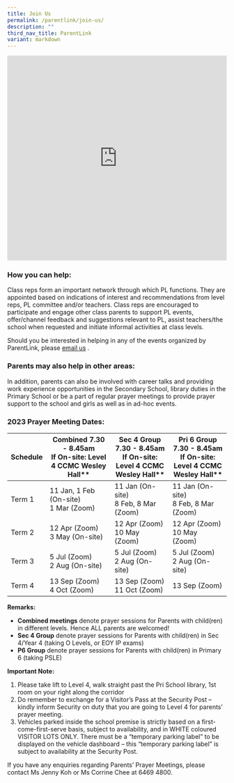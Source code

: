 ```yaml
---
title: Join Us
permalink: /parentlink/join-us/
description: ""
third_nav_title: ParentLink
variant: markdown
---
```

<div style="width:100%; height:470px">
	<iframe allowfullscreen="true" height="100%" width="100%" frameborder="0" src="https://docs.google.com/presentation/d/e/2PACX-1vSwr6ksR7xPMpLrWjmP92xUYvLnRA2fU-xRvC23BZPWjapIzO3Y_oxNRX4aio-eA3rM2TTO9pEpfrVO/embed?start=false&amp;loop=false&amp;delayms=3000"></iframe>
	</div>

### How you can help:

Class reps form an important network through which PL functions. They are appointed based on indications of interest and recommendations from level reps, PL committee and/or teachers. Class reps are encouraged to participate and engage other class parents to support PL events, offer/channel feedback and suggestions relevant to PL, assist teachers/the school when requested and initiate informal activities at class levels.  

Should you be interested in helping in any of the events organized by ParentLink, please&nbsp;[email us](mailto:mgss@moe.edu.sg)&nbsp;.

### Parents may also help in other areas:

In addition, parents can also be involved with career talks and providing work experience opportunities in the Secondary School, library duties in the Primary School or be a part of regular prayer meetings to provide prayer support to the school and girls as well as in ad-hoc events.

  

### 2023 Prayer Meeting Dates:

| Schedule | Combined 7.30 - 8.45am  <br> If On-site: Level 4 CCMC Wesley Hall\*\* | Sec 4 Group 7.30 - 8.45am  <br> If On-site: Level 4 CCMC Wesley Hall\*\* | Pri 6 Group 7.30 - 8.45am  <br> If On-site: Level 4 CCMC Wesley Hall\*\* |
| --- | --- | --- | --- |
| Term 1 | 11 Jan, 1 Feb (On-site)  <br>1 Mar (Zoom) | 11 Jan (On-site)  <br>8 Feb, 8 Mar (Zoom) | 11 Jan (On-site)  <br>8 Feb, 8 Mar (Zoom) |
| Term 2 | 12 Apr (Zoom)  <br>3 May (On-site) | 12 Apr (Zoom)  <br>10 May (Zoom) | 12 Apr (Zoom)  <br>10 May (Zoom) |
| Term 3 | 5 Jul (Zoom)  <br>2 Aug (On-site) | 5 Jul (Zoom)  <br>2 Aug (On-site) | 5 Jul (Zoom)  <br>2 Aug (On-site) |
| Term 4 | 13 Sep (Zoom)  <br>4 Oct (Zoom) | 13 Sep (Zoom)  <br>11 Oct (Zoom) | 13 Sep (Zoom) |

**Remarks:**

*   **Combined meetings**&nbsp;denote prayer sessions for Parents with child(ren) in different levels. Hence ALL parents are welcomed!
*   **Sec 4 Group**&nbsp;denote prayer sessions for Parents with child(ren) in Sec 4/Year 4 (taking O Levels, or EOY IP exams)
*   **P6 Group**&nbsp;denote prayer sessions for Parents with child(ren) in Primary 6 (taking PSLE)

  

**Important Note:**

1.  Please take lift to Level 4, walk straight past the Pri School library, 1st room on your right along the corridor
2.  Do remember to exchange for a Visitor’s Pass at the Security Post – kindly inform Security on duty that you are going to Level 4 for parents’ prayer meeting.
3.  Vehicles parked inside the school premise is strictly based on a first-come-first-serve basis, subject to availability, and in WHITE coloured VISITOR LOTS ONLY. There must be a “temporary parking label” to be displayed on the vehicle dashboard – this “temporary parking label” is subject to availability at the Security Post.

  

If you have any enquiries regarding Parents’ Prayer Meetings, please contact Ms Jenny Koh or Ms Corrine Chee at 6469 4800.